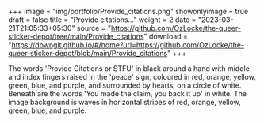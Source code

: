 +++
image = "img/portfolio/Provide_citations.png"
showonlyimage = true
draft = false
title = "Provide citations..."
weight = 2
date = "2023-03-21T21:05:33+05:30"
source = "https://github.com/OzLocke/the-queer-sticker-depot/tree/main/Provide_citations"
download = "https://downgit.github.io/#/home?url=https://github.com/OzLocke/the-queer-sticker-depot/blob/main/Provide_citations"
+++

<!--more-->

The words 'Provide Citations or STFU' in black around a hand with middle and index fingers raised in the 'peace' sign, coloured in red, orange, yellow, green, blue, and purple, and surrounded by hearts, on a circle of white. Beneath are the words 'You made the claim, you back it up' in white. The image background is waves in horizontal stripes of red, orange, yellow, green, blue, and purple.
